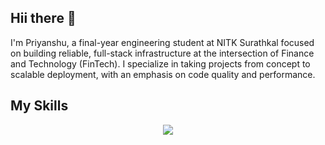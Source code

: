 ## Hii there 👋
I'm Priyanshu, a final-year engineering student at NITK Surathkal focused on building reliable, full-stack infrastructure at the intersection of Finance and Technology (FinTech). I specialize in taking projects from concept to scalable deployment, with an emphasis on code quality and performance.
## My Skills
<p align="center">
  <a href="https://skillicons.dev">
    <img src="(https://skillicons.dev/icons?i=js,ts,react,next,html,css,angular,nodejs,tailwind,mongodb,prisma,docker,figma" />
  </a>
</p>

<!--
**priy1105/priy1105** is a ✨ _special_ ✨ repository because its `README.md` (this file) appears on your GitHub profile.

Here are some ideas to get you started:

- 🔭 I’m currently working on ...
- 🌱 I’m currently learning ...
- 👯 I’m looking to collaborate on ...
- 🤔 I’m looking for help with ...
- 💬 Ask me about ...
- 📫 How to reach me: ...
- 😄 Pronouns: ...
- ⚡ Fun fact: ...
-->
